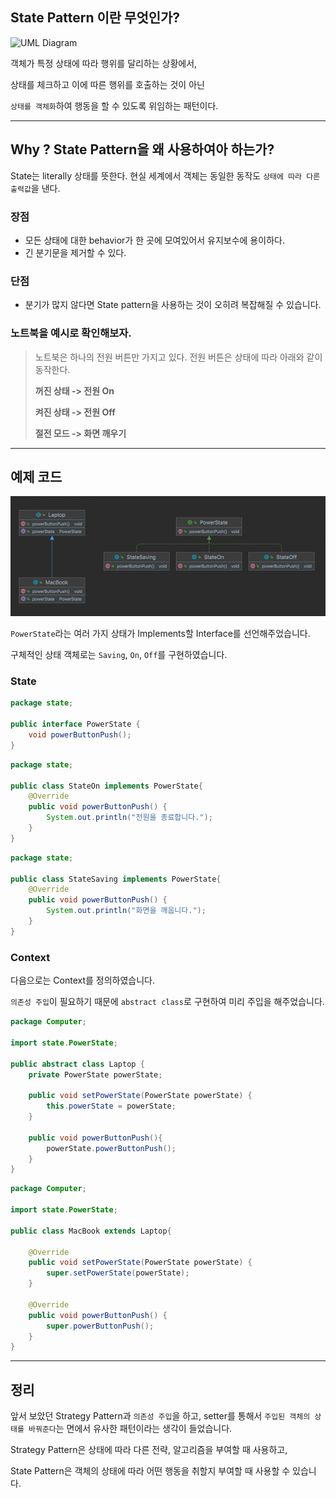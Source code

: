 ## State Pattern 이란 무엇인가?

![UML Diagram](https://kscory.com/assets/design/state/state-01.png)

객체가 특정 상태에 따라 행위를 달리하는 상황에서, 

상태를 체크하고 이에 따른 행위를 호출하는 것이 아닌

`상태를 객체화`하여 행동을 할 수 있도록 위임하는 패턴이다.

---

## Why ? State Pattern을 왜 사용하여아 하는가?

State는 literally 상태를 뜻한다. 현실 세계에서 객체는 동일한 동작도 `상태에 따라 다른 출력값`을 낸다.

### 장점
- 모든 상태에 대한 behavior가 한 곳에 모여있어서 유지보수에 용이하다.
- 긴 분기문을 제거할 수 있다.

### 단점
- 분기가 많지 않다면 State pattern을 사용하는 것이 오히려 복잡해질 수 있습니다.

### 노트북을 예시로 확인해보자.

> 노트북은 하나의 전원 버튼만 가지고 있다. 전원 버튼은 상태에 따라 아래와 같이 동작한다.
>
> **꺼진 상태 -> 전원 On**
>
> **켜진 상태 -> 전원 Off**
>
> **절전 모드 -> 화면 깨우기**


---

## 예제 코드


![StatePattern UML](img.png)

`PowerState`라는 여러 가지 상태가 Implements할 Interface를 선언해주었습니다.

구체적인 상태 객체로는 `Saving`, `On`, `Off`를 구현하였습니다.

### State

```java
package state;

public interface PowerState {
    void powerButtonPush();
}
```

```java
package state;

public class StateOn implements PowerState{
    @Override
    public void powerButtonPush() {
        System.out.println("전원을 종료합니다.");
    }
}
```

```java
package state;

public class StateSaving implements PowerState{
    @Override
    public void powerButtonPush() {
        System.out.println("화면을 깨웁니다.");
    }
}
```

### Context 

다음으로는 Context를 정의하였습니다.

`의존성 주입`이 필요하기 때문에 `abstract class`로 구현하여 미리 주입을 해주었습니다.

```java
package Computer;

import state.PowerState;

public abstract class Laptop {
    private PowerState powerState;

    public void setPowerState(PowerState powerState) {
        this.powerState = powerState;
    }

    public void powerButtonPush(){
        powerState.powerButtonPush();
    }
}
```

```java
package Computer;

import state.PowerState;

public class MacBook extends Laptop{

    @Override
    public void setPowerState(PowerState powerState) {
        super.setPowerState(powerState);
    }

    @Override
    public void powerButtonPush() {
        super.powerButtonPush();
    }
}
```

---

## 정리

앞서 보았던 Strategy Pattern과 `의존성 주입`을 하고, setter를 통해서 `주입된 객체의 상태를 바꿔준다`는 면에서 유사한 패턴이라는 생각이 들었습니다.

Strategy Pattern은 상태에 따라 다른 전략, 알고리즘을 부여할 때 사용하고,

State Pattern은 객체의 상태에 따라 어떤 행동을 취할지 부여할 때 사용할 수 있습니다.



